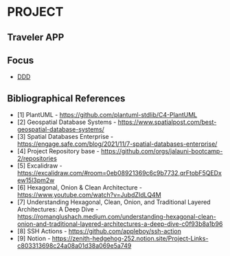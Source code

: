 # PROJECT

## Traveler APP

## Focus

- [DDD](./DDD.md)

## Bibliographical References

- [1] PlantUML - https://github.com/plantuml-stdlib/C4-PlantUML
- [2] Geospatial Database Systems - https://www.spatialpost.com/best-geospatial-database-systems/
- [3] Spatial Databases Enterprise - https://engage.safe.com/blog/2021/11/7-spatial-databases-enterprise/
- [4] Project Repository base - https://github.com/orgs/jalauni-bootcamp-2/repositories
- [5] Excalidraw - https://excalidraw.com/#room=0eb08921369c6c9b7732,qrFtobF5QEDxew15l3pm2w
- [6] Hexagonal, Onion & Clean Architecture - https://www.youtube.com/watch?v=JubdZIdLQ4M
- [7] Understanding Hexagonal, Clean, Onion, and Traditional Layered Architectures: A Deep Dive - https://romanglushach.medium.com/understanding-hexagonal-clean-onion-and-traditional-layered-architectures-a-deep-dive-c0f93b8a1b96
- [8] SSH Actions - https://github.com/appleboy/ssh-action
- [9] Notion - https://zenith-hedgehog-252.notion.site/Project-Links-c803313698c24a08a01d38a069e5a749
